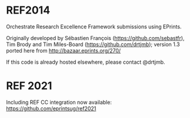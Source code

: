 # REF2014 #

Orchestrate Research Excellence Framework submissions using EPrints.

Originally developed by Sébastien François (https://github.com/sebastfr), Tim Brody and Tim Miles-Board (https://github.com/drtjmb); version 1.3 ported here from http://bazaar.eprints.org/270/

If this code is already hosted elsewhere, please contact @drtjmb.

# REF 2021 #

Including REF CC integration now available: https://github.com/eprintsug/ref2021
